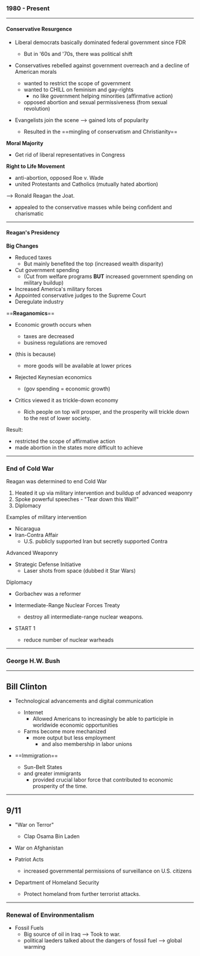 ### 1980 - Present

---
#### Conservative Resurgence
- Liberal democrats basically dominated federal government since FDR
	- But in '60s and '70s, there was political shift

- Conservatives rebelled against government overreach and a decline of American morals
	- wanted to restrict the scope of government
	- wanted to CHILL on feminism and gay-rights
		- no like government helping minorities (affirmative action)
	- opposed abortion and sexual permissiveness (from sexual revolution)

- Evangelists join the scene --> gained lots of popularity
	- Resulted in the ==mingling of conservatism and Christianity==

**Moral Majority**
- Get rid of liberal representatives in Congress

**Right to Life Movement**
- anti-abortion, opposed Roe v. Wade
- united Protestants and Catholics (mutually hated abortion)


--> Ronald Reagan the Joat.

- appealed to the conservative masses while being confident and charismatic

---
#### Reagan's Presidency

**Big Changes**
- Reduced taxes
	- But mainly benefited the top (increased wealth disparity)
- Cut government spending
	- (Cut from welfare programs **BUT** increased government spending on military buildup)
- Increased America's military forces
- Appointed conservative judges to the Supreme Court
- Deregulate industry


==**Reaganomics**==
- Economic growth occurs when 
	- taxes are decreased
	- business regulations are removed
- (this is because)
	- more goods will be available at lower prices
- Rejected Keynesian economics
	- (gov spending = economic growth)

- Critics viewed it as trickle-down economy
	- Rich people on top will prosper, and the prosperity will trickle down to the rest of lower society.


Result:
- restricted the scope of affirmative action
- made abortion in the states more difficult to achieve

---
### End of Cold War

Reagan was determined to end Cold War

1. Heated it up via military intervention and buildup of advanced weaponry
2. Spoke powerful speeches - "Tear down this Wall!"
3. Diplomacy


Examples of military intervention
- Nicaragua
- Iran-Contra Affair
	- U.S. publicly supported Iran but secretly supported Contra

Advanced Weaponry
- Strategic Defense Initiative
	- Laser shots from space (dubbed it Star Wars)


Diplomacy
- Gorbachev was a reformer

- Intermediate-Range Nuclear Forces Treaty
	- destroy all intermediate-range nuclear weapons.
- START 1
	- reduce number of nuclear warheads

---
### George H.W. Bush



---
## Bill Clinton

- Technological advancements and digital communication
	- Internet
		- Allowed Americans to increasingly be able to participle in worldwide economic opportunities
	- Farms become more mechanized 
		- more output but less employment
			- and also membership in labor unions

- ==Immigration==
	- Sun-Belt States
	- and greater immigrants 
		- provided crucial labor force that contributed to economic prosperity of the time.


---

## 9/11

- "War on Terror"
	- Clap Osama Bin Laden

- War on Afghanistan 

- Patriot Acts
	- increased governmental permissions of surveillance on U.S. citizens

- Department of Homeland Security
	- Protect homeland from further terrorist attacks.


---
### Renewal of Environmentalism

- Fossil Fuels
	- Big source of oil in Iraq --> Took to war.
	- political laeders talked about the dangers of fossil fuel --> global warming

